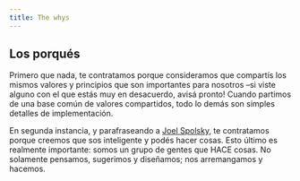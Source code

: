 ```yaml
---
title: The whys
---
```

## Los porqués

Primero que nada, te contratamos porque consideramos que compartís los mismos valores y principios que son importantes para nosotros –si viste alguno con el que estás muy en desacuerdo, avisá pronto! Cuando partimos de una base común de valores compartidos, todo lo demás son simples detalles de implementación.

En segunda instancia, y parafraseando a [Joel Spolsky](http://www.amazon.com/Smart-Gets-Things-Done-Technical/dp/1590598385), te contratamos porque creemos que sos inteligente y podés hacer cosas. Esto último es realmente importante: somos un grupo de gentes que HACE cosas. No solamente pensamos, sugerimos y diseñamos; nos arremangamos y hacemos.
